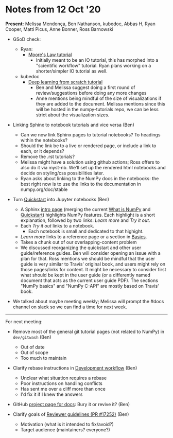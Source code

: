 # Notes from 12 Oct '20

**Present:** Melissa Mendonça, Ben Nathanson, kubedoc, Abbas H, Ryan Cooper, Matti Picus, Anne Bonner, Ross Barnowski

- GSoD check:
    - Ryan: 
        - [Moore's Law tutorial](https://github.com/numpy/numpy-tutorials/pull/31)
            - Initially meant to be an IO tutorial, this has morphed into a "scientific workflow" tutorial. Ryan plans working on a shorter/simpler IO tutorial as well.
    - kubedoc
        - [Deep learning from scratch tutorial](https://github.com/numpy/numpy-tutorials/pull/33)
            - Ben and Melissa suggest doing a first round of review/suggestions before doing any more changes
            - Anne mentions being mindful of the size of visualizations if they are added to the document. Melissa mentions since this will be hosted in the numpy-tutorials repo, we can be less strict about the visualization sizes.

- Linking Sphinx to notebook tutorials and vice versa (Ben)
    - Can we now link Sphinx pages to tutorial notebooks? To headings within the notebooks?
    - Should the link be to a live or rendered page, or  include a link to each, or it depends?
    - Remove the .rst tutorials?
    - Melissa might have a solution using github actions; Ross offers to also do it via myst-nb. We'll set up the rendered html notebooks and decide on styling/css possibilities later.
    - Ryan asks about linking to the NumPy docs in the notebooks: the best right now is to use the links to the documentation in numpy.org/doc/stable


- Turn [Quickstart](https://numpy.org/devdocs/user/quickstart.html) into Jupyter notebooks (Ben)
    - A Sphinx [intro page](https://github.com/bjnath/numpy-1/blob/intro-page/doc/source/user/introducing.rst) (merging the current [What is NumPy](https://numpy.org/devdocs/user/whatisnumpy.html) and [Quickstart](https://numpy.org/devdocs/user/quickstart.html)) highlights NumPy features. Each highlight is a short explanation, followed by two links: *Learn more* and *Try it out*.
    - Each *Try it out* links to a notebook.
        - Each notebook is small and dedicated to that highight.
    - *Learn more* links to a reference page or a section in [Basics](https://numpy.org/devdocs/user/basics.html).
    - Takes a chunk out of our overlapping-content problem
    - We discussed reorganizing the quickstart and other user guide/reference guides. Ben will consider opening an issue with a plan for that. Ross mentions we should be mindful that the user guide is very similar to Travis' original book, and users might rely on those pages/links for content. It might be necessary to consider first what should be kept in the user guide (or a differently named document that acts as the current user guide PDF). The sections "NumPy basics" and "NumPy C-API" are mostly based on Travis' book.

- We talked about maybe meeting weekly; Melissa will prompt the #docs channel on slack so we can find a time for next week.

---

For next meeting:

- Remove most of the general git tutorial pages (not related to NumPy) in `dev/gitwash` (Ben)
    - Out of date
    - Out of scope
    - Too much to maintain

- Clarify rebase instructions in [Development workflow](https://numpy.org/doc/stable/dev/development_workflow.html#rebasing-on-master) (Ben)
    - Unclear what situation requires a rebase
    - Poor instructions on handling conflicts
    - Has sent me over a cliff more than once
    - I'd fix it if I knew the answers

- GitHub [project page for docs](https://github.com/orgs/numpy/projects/): Bury it or revive it? (Ben)

- Clarify goals of [Reviewer guidelines (PR #17252)](https://github.com/numpy/numpy/pull/17252) (Ben)
    - Motivation (what is it intended to fix/avoid?)
    - Target audience (maintainers? everyone?)
